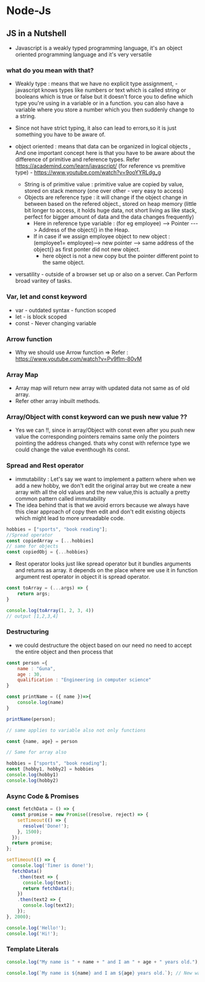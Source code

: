 # Node-Js

## JS in a Nutshell

* Javascript is a weakly typed programming language, it's an object oriented programming language and it's very versatile

### what do you mean with that? 

* Weakly type :  means that we have no explicit type assignment, - javascript knows types like numbers or text which is called string or booleans which is true or false
but it doesn't force you to define which type you're using in a variable or in a function. you can also have a variable where you store a number which you then suddenly change to a
string.

* Since not have strict typing, it also can lead to errors,so it is just something you have to be aware of.

* object oriented :  means that data can be organized in logical objects , And one important concept here is that you have to be aware about the difference of primitive and reference types. Refer https://academind.com/learn/javascript/ (for reference vs premitive type) - https://www.youtube.com/watch?v=9ooYYRLdg_g


    * String is of primitive value : primitive value are copied by value, stored on stack memory (one over other - very easy to access)
    * Objects are reference type : it will change if the object change in between based on the refered object., stored on heap memory (little bit longer to access, it holds huge data, not short living as like stack, perfect for bigger amount of data and the data changes frequently)
        * Here in reference type variable :  (for eg employee) --> Pointer ---> Address of the object{} in the Heap.
        * If in case if we assign  employee object  to new object :  (employee1= employee)--> new pointer --> same address of the object{}  as first ponter did not new object.
            * here object is not a new copy but the pointer different point to the same object.

* versatility - outside of a browser set up  or also on a server. Can Perform broad varitey of tasks.

### Var, let and const keyword

* var - outdated syntax - function scoped
* let - is block scoped
* const - Never changing  variable

### Arrow function

* Why we should use Arrow function => Refer : https://www.youtube.com/watch?v=Pv9flm-80vM

### Array Map

* Array map will return new array with updated data not same as of old array.
* Refer other array inbuilt methods.

### Array/Object with const keyword can we push new value ??

* Yes we can !!, since in array/Object with const even after you push new value the corresponding pointers remains same only the pointers pointing the address changed. thats why const with refernce type we could change the value eventhough its const.

### Spread and Rest operator

* immutability : Let's say we want to implement a pattern where when we add a new hobby, we don't edit the original array but we create a new array with all the old values and the new value,this is actually a pretty common pattern called immutability
* The idea behind that is that we avoid errors because we always have this clear approach of copy then edit and don't edit existing objects which might lead to more unreadable code.

```js
hobbies = ["sports", "book reading"];
//Spread operator
const copiedArray = [...hobbies]
// same for objects
const copiedObj = {...hobbies}
```
* Rest operator looks just like spread operator but it bundles arguments and returns as array. it depends on the place where we use it in function argument rest operator in object it is spread operator.

```js
const toArray = (...args) => {
    return args;
}

console.log(toArray(1, 2, 3, 4))
// output [1,2,3,4]
```

### Destructuring

* we could destructure the object based on our need no need to accept the entire object and then process that 

```js
const person ={
    name : "Guna",
    age : 30,
    qualification : "Engineering in computer science"
}

const printName = ({ name })=>{
    console.log(name)
}

printName(person);

// same applies to variable also not only functions

const {name, age} = person

// Same for array also

hobbies = ["sports", "book reading"];
const [hobby1, hobby2] = hobbies
console.log(hobby1)
console.log(hobby2)
```

###  Async Code & Promises

```js
const fetchData = () => {
  const promise = new Promise((resolve, reject) => {
    setTimeout(() => {
      resolve('Done!');
    }, 1500);
  });
  return promise;
};

setTimeout(() => {
  console.log('Timer is done!');
  fetchData()
    .then(text => {
      console.log(text);
      return fetchData();
    })
    .then(text2 => {
      console.log(text2);
    });
}, 2000);

console.log('Hello!');
console.log('Hi!');

```

### Template Literals

```js
console.log("My name is " + name + " and I am " + age + " years old."); // older way

console.log(`My name is ${name} and I am ${age} years old.`); // New way

```


